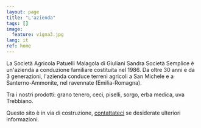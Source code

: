 ```yaml
---
layout: page
title: "L'azienda"
tags: []
image:
  feature: vigna3.jpg
lang: it
ref: home
---
```


La Società Agricola Patuelli Malagola di Giuliani Sandra Società Semplice è un'azienda a conduzione familiare costituita nel 1986. Da oltre 30 anni e da 3 generazioni, l'azienda conduce terreni agricoli a San Michele e a Santerno-Ammonite, nel ravennate (Emilia-Romagna).

Tra i nostri prodotti: grano tenero, ceci, piselli, sorgo, erba medica, uva Trebbiano.   


Questo sito è in via di costruzione, [contattateci](/contatti) se desiderate ulteriori informazioni.   
